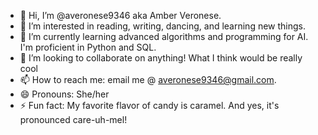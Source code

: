 - 👋 Hi, I’m @averonese9346 aka Amber Veronese.
- 👀 I’m interested in reading, writing, dancing, and learning new things.
- 🌱 I’m currently learning advanced algorithms and programming for AI. I'm proficient in Python and SQL.
- 💞️ I’m looking to collaborate on anything! What I think would be really cool 
- 📫 How to reach me: email me @ averonese9346@gmail.com. 
- 😄 Pronouns: She/her
- ⚡ Fun fact: My favorite flavor of candy is caramel. And yes, it's pronounced care-uh-mel! 


